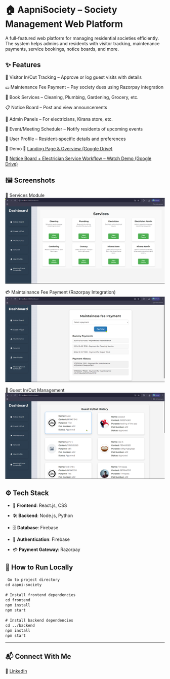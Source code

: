 # 🏠 AapniSociety – Society Management Web Platform
A full-featured web platform for managing residential societies efficiently. The system helps admins and residents with visitor tracking, maintenance payments, service bookings, notice boards, and more.

## ✨ Features
🪪 Visitor In/Out Tracking – Approve or log guest visits with details

💵 Maintenance Fee Payment – Pay society dues using Razorpay integration

🧹 Book Services – Cleaning, Plumbing, Gardening, Grocery, etc.

📋 Notice Board – Post and view announcements

🧰 Admin Panels – For electricians, Kirana store, etc.

📅 Event/Meeting Scheduler – Notify residents of upcoming events

👤 User Profile – Resident-specific details and preferences

🎥 Demo
🔗 [Landing Page & Overview (Google Drive)](https://drive.google.com/file/d/1Q2r0LFJRni1Y3kT_jXi7Qbp3hrnaCRmD/view?usp=drive_link)

🔗 [Notice Board + Electrician Service Workflow – Watch Demo (Google Drive)](https://drive.google.com/file/d/1ixub76MZ3eGNLEPAj-pZ_8ArY4aTYpyM/view?usp=drive_link)

## 🖼️ Screenshots
🧰 Services Module
![Services Included](./ScreenShot/Services.png)

💳 Maintainance Fee Payment (Razorpay Integration)
![Payment Screenshot](./ScreenShot/maintainess_fees.png)

🚪 Guest In/Out Management
![Guest In-Out Screenshot](./ScreenShot/Guest_in-out.png)


## ⚙️ Tech Stack
- 🎨 **Frontend**: React.js, CSS
  
- 🛠️ **Backend**: Node.js, Python
  
- 🗄️ **Database**: Firebase
  
- 🔐 **Authentication**: Firebase
  
- 💳 **Payment Gateway**: Razorpay
  

## 🚀 How to Run Locally

```
 Go to project directory
cd aapni-society

# Install frontend dependencies
cd frontend
npm install
npm start

# Install backend dependencies
cd ../backend
npm install
npm start
```

---

## 📬 Connect With Me
🔗 [LinkedIn]((https://www.linkedin.com/in/divyansh-mohta-36094225a/))  
